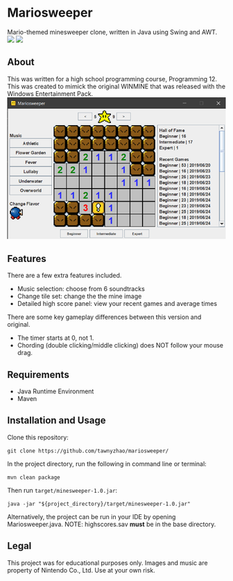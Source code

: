 # Mariosweeper
Mario-themed minesweeper clone, written in Java using Swing and AWT.  
![](https://img.shields.io/badge/build-passing-green.svg)
![](https://img.shields.io/github/last-commit/tawnyzhao/mariosweeper.svg)


## About
This was written for a high school programming course, Programming 12. This was created to mimick the original WINMINE that was released with the Windows Entertainment Pack. 
![preview](screenshot.png)

## Features
There are a few extra features included.
* Music selection: choose from 6 soundtracks
* Change tile set: change the the mine image
* Detailed high score panel: view your recent games and average times  


There are some key gameplay differences between this version and original. 
* The timer starts at 0, not 1.
* Chording (double clicking/middle clicking) does NOT follow your mouse drag.  

## Requirements 
* Java Runtime Environment
* Maven

## Installation and Usage
Clone this repository:
```
git clone https://github.com/tawnyzhao/mariosweeper/
```

In the project directory, run the following in command line or terminal:
```
mvn clean package
```

Then run `target/minesweeper-1.0.jar`:
```
java -jar "${project_directory}/target/minesweeper-1.0.jar"
```

Alternatively, the project can be run in your IDE by opening Mariosweeper.java. 
NOTE: highscores.sav **must** be in the base directory. 

## Legal
This project was for educational purposes only. Images and music are property of Nintendo Co., Ltd. Use at your own risk. 
